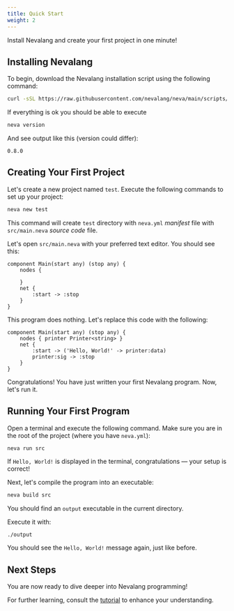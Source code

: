 ```yaml
---
title: Quick Start
weight: 2
---
```


Install Nevalang and create your first project in one minute!

## Installing Nevalang

To begin, download the Nevalang installation script using the following command:

```bash
curl -sSL https://raw.githubusercontent.com/nevalang/neva/main/scripts/install.sh | bash
```

If everything is ok you should be able to execute

```bash
neva version
```

And see output like this (version could differ):

```
0.8.0
```

## Creating Your First Project

Let's create a new project named `test`. Execute the following commands to set up your project:

```bash
neva new test
```

This command will create `test` directory with `neva.yml` _manifest_ file with `src/main.neva` _source code_ file.

Let's open `src/main.neva` with your preferred text editor. You should see this:

```neva
component Main(start any) (stop any) {
    nodes {

    }
    net {
        :start -> :stop
    }
}
```

This program does nothing. Let's replace this code with the following:

```neva
component Main(start any) (stop any) {
    nodes { printer Printer<string> }
    net {
        :start -> ('Hello, World!' -> printer:data)
        printer:sig -> :stop
    }
}
```

Congratulations! You have just written your first Nevalang program. Now, let's run it.

## Running Your First Program

Open a terminal and execute the following command. Make sure you are in the root of the project (where you have `neva.yml`):

```bash
neva run src
```

If `Hello, World!` is displayed in the terminal, congratulations — your setup is correct!

Next, let's compile the program into an executable:

```bash
neva build src
```

You should find an `output` executable in the current directory. 

Execute it with:

```
./output
```

You should see the `Hello, World!` message again, just like before.

## Next Steps

You are now ready to dive deeper into Nevalang programming!

For further learning, consult the [tutorial](/docs/tutorial) to enhance your understanding.

